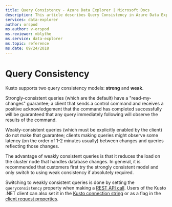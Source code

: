 ```yaml
---
title: Query Consistency - Azure Data Explorer | Microsoft Docs
description: This article describes Query Consistency in Azure Data Explorer.
services: data-explorer
author: orspod
ms.author: v-orspod
ms.reviewer: mblythe
ms.service: data-explorer
ms.topic: reference
ms.date: 09/24/2018
---
```

# Query Consistency

Kusto supports two query consistency models: **strong** and **weak**.

Strongly-consistent queries (which are the default) have a "read-my-changes"
guarantee; a client that sends a control command and receives a positive
acknowledgement that the command has completed successfully will be guaranteed
that any query immediately following will observe the results of the command.

Weakly-consistent queries (which must be explicitly enabled by the client)
do not make that guarantee; clients making queries might observe some latency
(on the order of 1-2 minutes usually) between changes and queries reflecting
those changes.

The advantage of weakly consistent queries is that it reduces the load on the cluster node that handles database changes. In general, it is recommended that customers first try the strongly consistent model and only switch to using
weak consistency if absolutely required.

Switching to weakly consistent queries is done by setting the `queryconsistency`
property when making a [REST API call](../api/rest/request.md). Users of the
Kusto .NET client can also set it in the [Kusto connection string](../api/connection-strings/kusto.md)
or as a flag in the [client request properties](../api/netfx/request-properties.md).